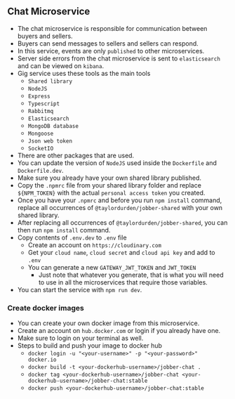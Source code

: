 ## Chat Microservice

- The chat microservice is responsible for communication between buyers and sellers.
- Buyers can send messages to sellers and sellers can respond.
- In this service, events are only `published` to other microservices.
- Server side errors from the chat microservice is sent to `elasticsearch` and can be viewed on `kibana`.
- Gig service uses these tools as the main tools
  - `Shared library`
  - `NodeJS`
  - `Express`
  - `Typescript`
  - `Rabbitmq`
  - `Elasticsearch`
  - `MongoDB database`
  - `Mongoose`
  - `Json web token`
  - `SocketIO`
- There are other packages that are used.
- You can update the version of `NodeJS` used inside the `Dockerfile` and `Dockerfile.dev`.
- Make sure you already have your own shared library published.
- Copy the `.npmrc` file from your shared library folder and replace `${NPM_TOKEN}` with the actual `personal access token` you created.
- Once you have your `.npmrc` and before you run `npm install` command, replace all occurrences of `@taylordurden/jobber-shared` with your own shared library.
- After replacing all occurrences of `@taylordurden/jobber-shared`, you can then run `npm install` command.
- Copy contents of `.env.dev` to `.env` file
  - Create an account on `https://cloudinary.com`
  - Get your `cloud name`, `cloud secret` and `cloud api key` and add to `.env`
  - You can generate a new `GATEWAY_JWT_TOKEN` and `JWT_TOKEN`
    - Just note that whatever you generate, that is what you will need to use in all the microservices that require those variables.
- You can start the service with `npm run dev`.

### Create docker images

- You can create your own docker image from this microservice.
- Create an account on `hub.docker.com` or login if you already have one.
- Make sure to login on your terminal as well.
- Steps to build and push your image to docker hub
  - `docker login -u "<your-username>" -p "<your-password>" docker.io`
  - `docker build -t <your-dockerhub-username>/jobber-chat .`
  - `docker tag <your-dockerhub-username>/jobber-chat <your-dockerhub-username>/jobber-chat:stable`
  - `docker push <your-dockerhub-username>/jobber-chat:stable`
